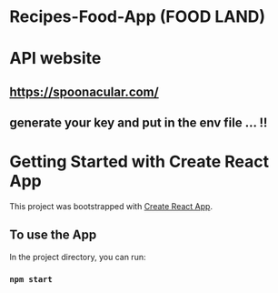 # Recipes-Food-App (FOOD LAND)
# API website
## https://spoonacular.com/
## generate your key and put in the env file ... !!
# Getting Started with Create React App

This project was bootstrapped with [Create React App](https://github.com/facebook/create-react-app).

## To use the App

In the project directory, you can run:

### `npm start`

